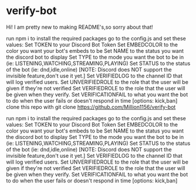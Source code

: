 # verify-bot
 Hi! I am pretty new to making README's,so sorry about that! 

 run npm i to install the required packages
 go to the config.js and set these values:
 Set TOKEN to your Discord Bot Token
 Set EMBEDCOLOR to the color you want your bot's embeds to be
 Set NAME to the status you want the discord bot to display
 Set TYPE to the mode you want the bot to be in (ie: LISTENING,WATCHING,STREAMING,PLAYING)
 Set STATUS to the status of the bot (ie: dnd,idle,online) [NOTE: Discord does NOT support the invisible feature,don't use it yet.]
 Set VERIFIEDLOG to the channel ID that will log verified users.
 Set UNVERIFIEDROLE to the role that the user will be given if they're not verified
 Set VERIFIEDROLE to the role that the user will be given when they verify.
 Set VERIFICATIONFAIL to what you want the bot to do when the user fails or doesn't respond in time [options: kick,ban]
 clone this repo with git clone https://github.com/Million1156/verify-bot

 run npm i to install the required packages
 go to the config.js and set these values:
 Set TOKEN to your Discord Bot Token
 Set EMBEDCOLOR to the color you want your bot's embeds to be
 Set NAME to the status you want the discord bot to display
 Set TYPE to the mode you want the bot to be in (ie: LISTENING,WATCHING,STREAMING,PLAYING)
 Set STATUS to the status of the bot (ie: dnd,idle,online) [NOTE: Discord does NOT support the invisible feature,don't use it yet.]
 Set VERIFIEDLOG to the channel ID that will log verified users.
 Set UNVERIFIEDROLE to the role that the user will be given if they're not verified
 Set VERIFIEDROLE to the role that the user will be given when they verify.
 Set VERIFICATIONFAIL to what you want the bot to do when the user fails or doesn't respond in time [options: kick,ban]
 
